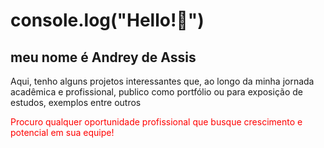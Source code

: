 # console.log("Hello!👋") 

## meu nome é Andrey de Assis

Aqui, tenho alguns projetos interessantes que, ao longo da minha jornada acadêmica e profissional, publico como portfólio ou para exposição de estudos, exemplos entre outros

<html>
  <body>
    <p style="color: red;">Procuro qualquer oportunidade profissional que busque crescimento e potencial em sua equipe!</p>
  </body>
</html>

<!--
**dreygrr/dreygrr** is a ✨ _special_ ✨ repository because its `README.md` (this file) appears on your GitHub profile.

Here are some ideas to get you started:

- 🔭 I’m currently working on ...
- 🌱 I’m currently learning ...
- 👯 I’m looking to collaborate on ...
- 🤔 I’m looking for help with ...
- 💬 Ask me about ...
- 📫 How to reach me: ...
- 😄 Pronouns: ...
- ⚡ Fun fact: ...
-->
